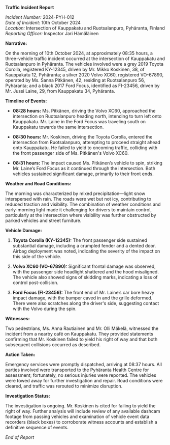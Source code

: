**Traffic Incident Report**

*Incident Number:* 2024-PYH-012  
*Date of Incident:* 10th October 2024  
*Location:* Intersection of Kauppakatu and Ruotsalanpuro, Pyhäranta, Finland  
*Reporting Officer:* Inspector Jari Hämäläinen  

**Narrative:**

On the morning of 10th October 2024, at approximately 08:35 hours, a three-vehicle traffic incident occurred at the intersection of Kauppakatu and Ruotsalanpuro in Pyhäranta. The vehicles involved were a grey 2019 Toyota Corolla, registered KY-12345, driven by Mr. Mikko Koskinen, 38, of Kauppakatu 12, Pyhäranta; a silver 2020 Volvo XC60, registered VO-67890, operated by Ms. Sanna Pitkänen, 42, residing at Ruotsalanpuro 56, Pyhäranta; and a black 2017 Ford Focus, identified as FI-23456, driven by Mr. Jussi Laine, 29, from Kauppakatu 34, Pyhäranta.

**Timeline of Events:**

- **08:28 hours:** Ms. Pitkänen, driving the Volvo XC60, approached the intersection on Ruotsalanpuro heading north, intending to turn left onto Kauppakatu. Mr. Laine in the Ford Focus was traveling south on Kauppakatu towards the same intersection.

- **08:30 hours:** Mr. Koskinen, driving the Toyota Corolla, entered the intersection from Ruotsalanpuro, attempting to proceed straight ahead onto Kauppakatu. He failed to yield to oncoming traffic, colliding with the front passenger side of Ms. Pitkänen's Volvo XC60.

- **08:31 hours:** The impact caused Ms. Pitkänen’s vehicle to spin, striking Mr. Laine’s Ford Focus as it continued through the intersection. Both vehicles sustained significant damage, primarily to their front ends.

**Weather and Road Conditions:**

The morning was characterized by mixed precipitation—light snow interspersed with rain. The roads were wet but not icy, contributing to reduced traction and visibility. The combination of weather conditions and early-morning light made it challenging for drivers to maintain control, particularly at the intersection where visibility was further obstructed by parked vehicles and street furniture.

**Vehicle Damage:**

1. **Toyota Corolla (KY-12345):** The front passenger side sustained substantial damage, including a crumpled fender and a dented door. Airbag deployment was noted, indicating the severity of the impact on this side of the vehicle.

2. **Volvo XC60 (VO-67890):** Significant frontal damage was observed, with the passenger side headlight shattered and the hood misaligned. The vehicle also showed signs of skidding marks, indicating a loss of control post-collision.

3. **Ford Focus (FI-23456):** The front end of Mr. Laine’s car bore heavy impact damage, with the bumper caved in and the grille deformed. There were also scratches along the driver's side, suggesting contact with the Volvo during the spin.

**Witnesses:**

Two pedestrians, Ms. Anna Rautiainen and Mr. Olli Mäkelä, witnessed the incident from a nearby café on Kauppakatu. They provided statements confirming that Mr. Koskinen failed to yield his right of way and that both subsequent collisions occurred as described.

**Action Taken:**

Emergency services were promptly dispatched, arriving at 08:37 hours. All parties involved were transported to the Pyhäranta Health Centre for assessment; fortunately, no serious injuries were reported. The vehicles were towed away for further investigation and repair. Road conditions were cleared, and traffic was rerouted to minimize disruption.

**Investigation Status:**

The investigation is ongoing. Mr. Koskinen is cited for failing to yield the right of way. Further analysis will include review of any available dashcam footage from passing vehicles and examination of vehicle event data recorders (black boxes) to corroborate witness accounts and establish a definitive sequence of events.

*End of Report*